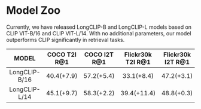 # Model Zoo

Currently, we have released LongCLIP-B and LongCLIP-L models based on CLIP VIT-B/16 and CLIP VIT-L/14. With no additional parameters, our model outperforms CLIP significantly in retrieval tasks.

|     MODEL     |     COCO T2I R@1     |     COCO I2T R@1     |    Flickr30k T2I R@1    |    Flickr30k I2T R@1      |                      download link                       |
| :-----------: | :----------: | :----------:| :----------: | :----------: | :----------------------------------------------------------: | 
|   LongCLIP-B/16   |40.4(+7.9) |57.2(+5.4) | 33.1(+8.4)|47.2(+3.1) | [LongCLIP-B/16](https://huggingface.co/BeichenZhang/LongCLIP-B)|
|   LongCLIP-L/14   | 45.1(+9.7) | 58.3(+2.2) |39.4(+11.4) |48.8(+0.3)| [LongCLIP-L/14](https://huggingface.co/BeichenZhang/LongCLIP-L)|
